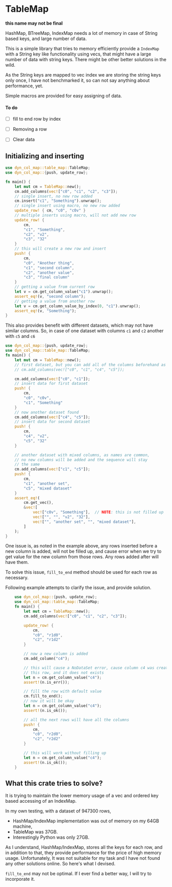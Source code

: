 # TableMap

**this name may not be final**

HashMap, BTreeMap, IndexMap needs a lot of memory in case of String based keys, and large number of data.

This is a simple library that tries to memory efficiently provide a `IndexMap` with a String key like functionality using vecs, that might have a large number of data with string keys. There might be other better solutions in the wild.

As the String keys are mapped to vec index we are storing the string keys only once, I have not benchmarked it, so can not say anything about performance, yet.

Simple macros are provided for easy assigning of data.

#### To do

- [ ] fill to end row by index
- [ ] Removing a row
- [ ] Clear data


## Initializing and inserting

```rust
use dyn_col_map::table_map::TableMap;
use dyn_col_map::{push, update_row};

fn main() {
    let mut cm = TableMap::new();
    cm.add_columns(vec!["c0", "c1", "c2", "c3"]);
    // single insert, no new row added
    cm.insert("c1", "Something").unwrap();
    // single insert using macro, no new row added
    update_row! { cm, "c0", "c0v" }
    // multiple inserts using macro, will not add new row
    update_row! {
        cm,
        "c1", "Something",
        "c2", "v2",
        "c3", "32"
    }
    // this will create a new row and insert
    push! {
        cm,
        "c0", "Another thing",
        "c1", "second column",
        "c2", "another value",
        "c3", "final column"
    }
    // getting a value from current row
    let v = cm.get_column_value("c1").unwrap();
    assert_eq!(v, "second column");
    // getting a value from another row
    let v = cm.get_column_value_by_index(0, "c1").unwrap();
    assert_eq!(v, "Something");
}
```

This also provides benefit with different datasets, which may not have similar columns.
So, in case of one dataset with columns `c1` and `c2` another with `c5` and `c6`

```rust
use dyn_col_map::{push, update_row};
use dyn_col_map::table_map::TableMap;
fn main() {
    let mut cm = TableMap::new();
    // first dataset, but you can add all of the columns beforehand as usual
    // cm.add_columns(vec!["c0", "c1", "c4", "c5"]);

    cm.add_columns(vec!["c0", "c1"]);
    // insert data for first dataset
    push! {
        cm,
        "c0", "c0v",
        "c1", "Something"
    }
    // now another dataset found
    cm.add_columns(vec!["c4", "c5"]);
    // insert data for second dataset
    push! {
        cm,
        "c4", "v2",
        "c5", "32"
    }

    // another dataset with mixed columns, as names are common,
    // no new columns will be added and the sequence will stay
    // the same
    cm.add_columns(vec!["c1", "c5"]);
    push! {
        cm,
        "c1", "another set",
        "c5", "mixed dataset"
    }
    assert_eq!(
        cm.get_vec(),
        &vec![
            vec!["c0v", "Something"],  // NOTE: this is not filled up
            vec!["", "", "v2", "32"],
            vec!["", "another set", "", "mixed dataset"],
        ]
    );
}

```

One issue is, as noted in the example above, any rows inserted before a new column is added,
will not be filled up, and cause error when we try to get value for the new column from those
rows. Any rows added after will have them.

To solve this issue, `fill_to_end` method should be used for each row as necessary.

Following example attempts to clarify the issue, and provide solution.

```rust
    use dyn_col_map::{push, update_row};
    use dyn_col_map::table_map::TableMap;
    fn main() {
        let mut cm = TableMap::new();
        cm.add_columns(vec!["c0", "c1", "c2", "c3"]);

        update_row! {
            cm,
            "c0", "r1d0",
            "c2", "r1d2"
        }

        // now a new column is added
        cm.add_column("c4");

        // this will cause a NoDataSet error, cause column c4 was created after setting
        // this row, and it does not exists
        let n = cm.get_column_value("c4");
        assert!(n.is_err());

        // fill the row with default value
        cm.fill_to_end();
        // now it will be okay
        let n = cm.get_column_value("c4");
        assert!(n.is_ok());

        // all the next rows will have all the columns
        push! {
            cm,
            "c0", "r2d0",
            "c2", "r2d2"
        }

        // this will work without filling up
        let n = cm.get_column_value("c4");
        assert!(n.is_ok());
    }

```

## What this crate tries to solve?

It is trying to maintain the lower memory usage of a vec and ordered key based accessing of an IndexMap.

In my own testing, with a dataset of 947300 rows,
* HashMap/IndexMap implementation was out of memory on my 64GB machine,
* TableMap was 37GB.
* Interestingly Python was only 27GB.

As I understand, HashMap/IndexMap, stores all the keys for each row, and in addition to that, they provide performance for the price of high memory usage. Unfortunately, It was not suitable for my task and I have not found any other solutions online. So here's what I devised.

`fill_to_end` may not be optimal. If I ever find a better way, I will try to incorporate it.


